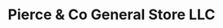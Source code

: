 ---
title: "Pierce & Co General Store LLC"
url: /hallsboro/pierce-and-co-general-store-llc/
shop: hardware
---